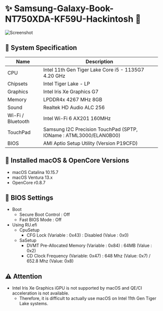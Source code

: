 # ✨ Samsung-Galaxy-Book-NT750XDA-KF59U-Hackintosh 🌌

![Screenshot](https://user-images.githubusercontent.com/61459016/210082015-4a2a386f-f12f-47b4-beba-b199d8c6b4d7.png)

## 🌿 System Specification
| Name | Description |
| - | - |
| CPU | Intel 11th Gen Tiger Lake Core i5 - 1135G7 4.20 GHz |
| Chipsets | Intel Tiger Lake - LP |
| Graphics | Intel Iris Xe Graphics G7 |
| Memory | LPDDR4x 4267 MHz 8GB |
| Sound | Realtek HD Audio ALC 256 |
| Wi-Fi / Bluetooth | Intel Wi-Fi 6 AX201 160MHz |
| TouchPad | Samsung I2C Precision TouchPad (SPTP, IOName : ATML3000/ELAN0B00) |
| BIOS | AMI Aptio Setup Utility (Version P19CFD) |

## 🍃 Installed macOS & OpenCore Versions
- macOS Catalina 10.15.7
- macOS Ventura 13.x
- OpenCore r0.8.7

## 🍁 BIOS Settings
- Boot
  - Secure Boot Control : Off
  - Fast BIOS Mode : Off
- Using RU.efi
  - CpuSetup
    - CFG Lock (Variable : 0x43) : Disabled (Value : 0x0)
  - SaSetup
    - DVMT Pre-Allocated Memory (Variable : 0x84) : 64MB (Value : 0x2)
    - CD Clock Frequency (Variable: 0x47) : 648 Mhz (Value: 0x7) / 652.8 Mhz (Value: 0x8) 

## ⚠️ Attention
- Intel Iris Xe Graphics iGPU is not supported by macOS and QE/CI acceleration is not available.
  - Therefore, it is difficult to actually use macOS on Intel 11th Gen Tiger Lake systems.
